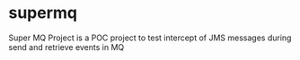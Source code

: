 # supermq
Super MQ Project is a POC project to test intercept of JMS messages during send and retrieve events in MQ
